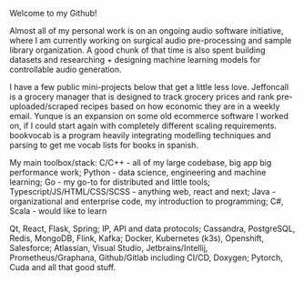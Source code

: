 Welcome to my Github!

Almost all of my personal work is on an ongoing audio software initiative, where I am currently working on surgical audio pre-processing and sample library organization. A good chunk of that time is also spent building datasets and researching + designing machine learning models for controllable audio generation.

I have a few public mini-projects below that get a little less love.
Jeffoncall is a grocery manager that is designed to track grocery prices and rank pre-uploaded/scraped recipes based on how economic they are in a weekly email.
Yunque is an expansion on some old ecommerce software I worked on, if I could start again with completely different scaling requirements.
bookvocab is a program heavily integrating modelling techniques and parsing to get me vocab lists for books in spanish.

My main toolbox/stack:
C/C++ - all of my large codebase, big app big performance work; 
Python - data science, engineering and machine learning; 
Go - my go-to for distributed and little tools; 
Typescript/JS/HTML/CSS/SCSS - anything web, react and next; 
Java - organizational and enterprise code, my introduction to programming; 
C#, Scala - would like to learn

Qt, React, Flask, Spring; IP, API and data protocols; Cassandra, PostgreSQL, Redis, MongoDB, Flink, Kafka; Docker, Kubernetes (k3s), Openshift, Salesforce; Atlassian, Visual Studio, Jetbrains/Intellij, Prometheus/Graphana, Github/Gitlab including CI/CD, Doxygen; Pytorch, Cuda and all that good stuff.



